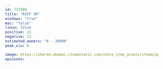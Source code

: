 ```yaml
---
id: 737880
title: "RIFF VR"
windows: "true"
mac: "false"
linux: false
positive: 21
negative: 11
estimated_owners: "0 - 20000"
peak_ccu: 0

image: https://shared.akamai.steamstatic.com/store_item_assets/steam/apps/737880/header.jpg?t=1552335750
opinions:
---
```

